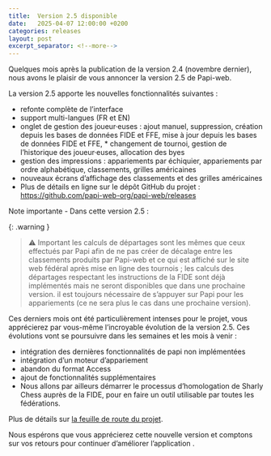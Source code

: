 ```yaml
---
title:  Version 2.5 disponible
date:   2025-04-07 12:00:00 +0200
categories: releases
layout: post
excerpt_separator: <!--more-->
---
```


Quelques mois après la publication de la version 2.4 (novembre dernier), nous avons le plaisir de vous annoncer la version 2.5 de Papi-web.

La version 2.5 apporte les nouvelles fonctionnalités suivantes :

* refonte complète de l’interface
* support multi-langues (FR et EN)
* onglet de gestion des joueur·euses : ajout manuel, suppression, création depuis les bases de données FIDE et FFE, mise à jour depuis les bases de données FIDE et FFE, * changement de tournoi, gestion de l’historique des joueur·euses, allocation des byes
* gestion des impressions : appariements par échiquier, appariements par ordre alphabétique, classements, grilles américaines
* nouveaux écrans d’affichage des classements et des grilles américaines
* Plus de détails en ligne sur le dépôt GitHub du projet : https://github.com/papi-web-org/papi-web/releases
 <!--more-->

Note importante - Dans cette version 2.5 :

{: .warning }
> ⚠️ Important
> les calculs de départages sont les mêmes que ceux effectués par Papi afin de ne pas créer de décalage entre les classements produits par Papi-web et ce qui est affiché sur le site web fédéral après mise en ligne des tournois ; les calculs des départages respectant les instructions de la FIDE sont déjà implémentés mais ne seront disponibles que dans une prochaine version.
> il est toujours nécessaire de s’appuyer sur Papi pour les appariements (ce ne sera plus le cas dans une prochaine version).

Ces derniers mois ont été particulièrement intenses pour le projet, vous apprécierez par vous-même l’incroyable évolution de la version 2.5. Ces évolutions vont se poursuivre dans les semaines et les mois à venir :

* intégration des dernières fonctionnalités de papi non implémentées
* intégration d’un moteur d’appariement
* abandon du format Access
* ajout de fonctionnalités supplémentaires
* Nous allons par ailleurs démarrer le processus d’homologation de Sharly Chess auprès de la FIDE, pour en faire un outil utilisable par toutes les fédérations.

Plus de détails sur [la feuille de route du projet](https://github.com/papi-web-org/papi-web/blob/dev/docs/02-roadmap.md).

Nous espérons que vous apprécierez cette nouvelle version et comptons sur vos retours pour continuer d’améliorer l’application .
